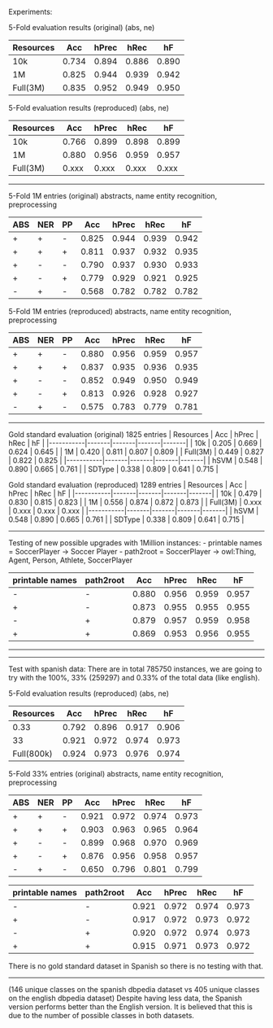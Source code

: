 Experiments:
 
5-Fold evaluation results (original) (abs, ne)

| Resources | Acc   | hPrec | hRec  | hF    |
|-----------|-------|-------|-------|-------|
| 10k       | 0.734 | 0.894 | 0.886 | 0.890 |
| 1M        | 0.825 | 0.944 | 0.939 | 0.942 |
| Full(3M)  | 0.835 | 0.952 | 0.949 | 0.950 |

5-Fold evaluation results (reproduced) (abs, ne)

| Resources | Acc   | hPrec | hRec  | hF    |
|-----------|-------|-------|-------|-------|
| 10k       | 0.766 | 0.899 | 0.898 | 0.899 |
| 1M        | 0.880 | 0.956 | 0.959 | 0.957 |
| Full(3M)  | 0.xxx | 0.xxx | 0.xxx | 0.xxx |

*********************************************************************************

5-Fold 1M entries (original) abstracts, name entity recognition, preprocessing

| ABS | NER | PP | Acc   | hPrec | hRec  | hF    |
|-----|-----|----|-------|-------|-------|-------|
| +   | +   | -  | 0.825 | 0.944 | 0.939 | 0.942 |
| +   | +   | +  | 0.811 | 0.937 | 0.932 | 0.935 |
| +   | -   | -  | 0.790 | 0.937 | 0.930 | 0.933 |
| +   | -   | +  | 0.779 | 0.929 | 0.921 | 0.925 |
| -   | +   | -  | 0.568 | 0.782 | 0.782 | 0.782 |

5-Fold 1M entries (reproduced) abstracts, name entity recognition, preprocessing

| ABS | NER | PP | Acc   | hPrec | hRec  | hF    |
|-----|-----|----|-------|-------|-------|-------|
| +   | +   | -  | 0.880 | 0.956 | 0.959 | 0.957 |
| +   | +   | +  | 0.837 | 0.935 | 0.936 | 0.935 |
| +   | -   | -  | 0.852 | 0.949 | 0.950 | 0.949 |
| +   | -   | +  | 0.813 | 0.926 | 0.928 | 0.927 |
| -   | +   | -  | 0.575 | 0.783 | 0.779 | 0.781 |

*********************************************************************************

Gold standard evaluation (original)
1825 entries
| Resources | Acc   | hPrec | hRec  | hF    |
|-----------|-------|-------|-------|-------|
| 10k       | 0.205 | 0.669 | 0.624 | 0.645 |
| 1M        | 0.420 | 0.811 | 0.807 | 0.809 |
| Full(3M)  | 0.449 | 0.827 | 0.822 | 0.825 |
|-----------|-------|-------|-------|-------|
| hSVM      | 0.548 | 0.890 | 0.665 | 0.761 |
| SDType    | 0.338 | 0.809 | 0.641 | 0.715 |

Gold standard evaluation (reproduced)
1289 entries 
| Resources | Acc   | hPrec | hRec  | hF    |
|-----------|-------|-------|-------|-------|
| 10k       | 0.479 | 0.830 | 0.815 | 0.823 |
| 1M        | 0.556 | 0.874 | 0.872 | 0.873 |
| Full(3M)  | 0.xxx | 0.xxx | 0.xxx | 0.xxx |
|-----------|-------|-------|-------|-------|
| hSVM      | 0.548 | 0.890 | 0.665 | 0.761 |
| SDType    | 0.338 | 0.809 | 0.641 | 0.715 |

*********************************************
Testing of new possible upgrades with 1Million instances:
	- printable names = SoccerPlayer -> Soccer Player
	- path2root = SoccerPlayer -> owl:Thing, Agent, Person, Athlete, SoccerPlayer


| printable names | path2root | Acc   | hPrec | hRec  | hF    |
|-----------------|-----------|-------|-------|-------|-------|
| -               | -         | 0.880 | 0.956 | 0.959 | 0.957 |
| +               | -         | 0.873 | 0.955 | 0.955 | 0.955 |
| -               | +         | 0.879 | 0.957 | 0.959 | 0.958 |
| +               | +         | 0.869 | 0.953 | 0.956 | 0.955 |

*********************************************
*********************************************
Test with spanish data:
There are in total 785750 instances, we are going to try with the 100%, 33% (259297) and 0.33% of the total data (like english).

5-Fold evaluation results (reproduced) (abs, ne)

| Resources | Acc   | hPrec | hRec  | hF    |
|-----------|-------|-------|-------|-------|
| 0.33      | 0.792 | 0.896 | 0.917 | 0.906 |
| 33        | 0.921 | 0.972 | 0.974 | 0.973 |
| Full(800k)| 0.924 | 0.973 | 0.976 | 0.974 |

5-Fold 33% entries (original) abstracts, name entity recognition, preprocessing

| ABS | NER | PP | Acc   | hPrec | hRec  | hF    |
|-----|-----|----|-------|-------|-------|-------|
| +   | +   | -  | 0.921 | 0.972 | 0.974 | 0.973 |
| +   | +   | +  | 0.903 | 0.963 | 0.965 | 0.964 |
| +   | -   | -  | 0.899 | 0.968 | 0.970 | 0.969 |
| +   | -   | +  | 0.876 | 0.956 | 0.958 | 0.957 |
| -   | +   | -  | 0.650 | 0.796 | 0.801 | 0.799 |


| printable names | path2root | Acc   | hPrec | hRec  | hF    |
|-----------------|-----------|-------|-------|-------|-------|
| -               | -         | 0.921 | 0.972 | 0.974 | 0.973 |
| +               | -         | 0.917 | 0.972 | 0.973 | 0.972 |
| -               | +         | 0.920 | 0.972 | 0.974 | 0.973 |
| +               | +         | 0.915 | 0.971 | 0.973 | 0.972 |

There is no gold standard dataset in Spanish so there is no testing with that.
*********************************************
(146 unique classes on the spanish dbpedia dataset vs 405 unique classes on the english dbpedia dataset)
Despite having less data, the Spanish version performs better than the English version. It is believed that this is due to the number of possible classes in both datasets. 
